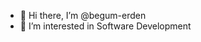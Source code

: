 - 👋 Hi there, I’m @begum-erden
- 👀 I’m interested in Software Development


<!---
begum-erden/begum-erden is a ✨ special ✨ repository because its `README.md` (this file) appears on your GitHub profile.
You can click the Preview link to take a look at your changes.
- 🌱 I’m currently learning ...
- 💞️ I’m looking to collaborate on ...
- 📫 How to reach me ...
--->
